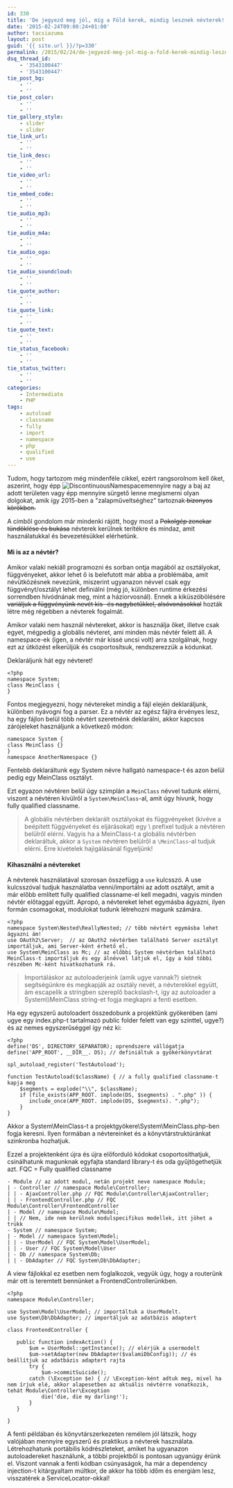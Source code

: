 ```yaml
---
id: 330
title: 'De jegyezd meg jól, míg a Föld kerek, mindig lesznek névterek!'
date: '2015-02-24T09:00:24+01:00'
author: tacsiazuma
layout: post
guid: '{{ site.url }}/?p=330'
permalink: /2015/02/24/de-jegyezd-meg-jol-mig-a-fold-kerek-mindig-lesznek-nevterek/
dsq_thread_id:
    - '3543100447'
    - '3543100447'
tie_post_bg:
    - ''
    - ''
tie_post_color:
    - ''
    - ''
tie_gallery_style:
    - slider
    - slider
tie_link_url:
    - ''
    - ''
tie_link_desc:
    - ''
    - ''
tie_video_url:
    - ''
    - ''
tie_embed_code:
    - ''
    - ''
tie_audio_mp3:
    - ''
    - ''
tie_audio_m4a:
    - ''
    - ''
tie_audio_oga:
    - ''
    - ''
tie_audio_soundcloud:
    - ''
    - ''
tie_quote_author:
    - ''
    - ''
tie_quote_link:
    - ''
    - ''
tie_quote_text:
    - ''
    - ''
tie_status_facebook:
    - ''
    - ''
tie_status_twitter:
    - ''
    - ''
categories:
    - Intermediate
    - PHP
tags:
    - autoload
    - classname
    - fully
    - import
    - namespace
    - php
    - qualified
    - use
---
```


Tudom, hogy tartozom még mindenféle cikkel, ezért rangsorolnom kell őket, aszerint, hogy épp ![DiscontinuousNamespace](assets/uploads/2015/02/DiscontinuousNamespace.jpg)mennyire nagy a baj az adott területen vagy épp mennyire sürgető lenne megismerni olyan dolgokat, amik így 2015-ben a "zalapműveltséghez" tartoznak<del> bizonyos körökben.</del>

A címből gondolom már mindenki rájött, hogy most a <del>Pokolgép zenekar tündöklése és bukása</del> névterek kerülnek terítékre és mindaz, amit használatukkal és bevezetésükkel elérhetünk.

#### Mi is az a névtér?

Amikor valaki nekiáll programozni és sorban ontja magából az osztályokat, függvényeket, akkor lehet ő is belefutott már abba a problémába, amit névütközésnek nevezünk, miszerint ugyanazon névvel csak egy függvényt/osztályt lehet definiálni (még jó, különben runtime érkezési sorrendben hívódnának meg, mint a háziorvosnál). Ennek a kiküszöbölésére <del>variáljuk a függvényünk nevét kis- és nagybetűkkel, alsóvonásokkal</del> hozták létre még régebben a névterek fogalmát.

Amikor valaki nem használ névtereket, akkor is használja őket, illetve csak egyet, mégpedig a globális névteret, ami minden más névtér felett áll. A namespace-ek (igen, a névtér már kissé uncsi volt) arra szolgálnak, hogy ezt az ütközést elkerüljük és csoportosítsuk, rendszerezzük a kódunkat.

Deklaráljunk hát egy névteret!

```
<?php
namespace System;
class MeinClass {
}
```

Fontos megjegyezni, hogy névtereket mindig a fájl elején deklaráljunk, különben nyávogni fog a parser. Ez a névtér az egész fájlra érvényes lesz, ha egy fájlon belül több névtért szeretnénk deklarálni, akkor kapcsos zárójeleket használjunk a következő módon:

```
namespace System {
class MeinClass {}
}
namespace AnotherNamespace {}
```

Fentebb deklaráltunk egy System névre hallgató namespace-t és azon belül pedig egy MeinClass osztályt.

Ezt egyazon névtéren belül úgy szimplán a `MeinClass` névvel tudunk elérni, viszont a névtéren kívülről a `System\MeinClass`-al, amit úgy hívunk, hogy fully qualified classname.

> A globális névtérben deklarált osztályokat és függvényeket (kivéve a beépített függvényeket és eljárásokat) egy \\ prefixel tudjuk a névtéren belülről elérni. Vagyis ha a MeinClass-t a globális névtérben deklaráltuk, akkor a `System` névtéren belülről a `\MeinClass`-al tudjuk elérni. Erre kivételek hajigálásánál figyeljünk!

#### Kihasználni a névtereket

A névterek használatával szorosan összefügg a `use` kulcsszó. A use kulcsszóval tudjuk használatba venni/importálni az adott osztályt, amit a már előbb említett fully qualified classname-el kell megadni, vagyis minden névtér előtaggal együtt. Apropó, a névtereket lehet egymásba ágyazni, ilyen formán csomagokat, modulokat tudunk létrehozni magunk számára.

```
<?php 
namespace System\Nested\ReallyNested; // több névtért egymásba lehet ágyazni ám!
use OAuth2\Server;  // az OAuth2 névtérben található Server osztályt importáljuk, ami Server-ként érhető el.
use System\MeinClass as Mc; // az előbbi System névtérben található MeinClass-t importáljuk és egy álnévvel látjuk el, így a kód többi részében Mc-ként hivatkozhatunk rá.
```

> Importáláskor az autoloaderjeink (amik ugye vannak?) sietnek segítségünkre és megkapják az osztály nevét, a névterekkel együtt, ám escapelik a stringben szereplő backslash-t, így az autoloader a System\\\\MeinClass string-et fogja megkapni a fenti esetben.

Ha egy egyszerű autoloadert összedobunk a projektünk gyökerében (ami ugye egy index.php-t tartalmazó public folder felett van egy szinttel, ugye?) és az nemes egyszerűséggel így néz ki:

```
<?php
define('DS', DIRECTORY_SEPARATOR); oprendszere vállógatja
define('APP_ROOT', __DIR__. DS); // definiáltuk a gyökérkönyvtárat

spl_autoload_register('TestAutoload');

function TestAutoload($className) { // a fully qualified classname-t kapja meg
    $segments = explode("\\", $className);
    if (file_exists(APP_ROOT. implode(DS, $segments) . ".php" )) {
       include_once(APP_ROOT. implode(DS, $segments). ".php"); 
    } 
}
```

Akkor a System\\MeinClass-t a projektgyökere\\System\\MeinClass.php-ben fogja keresni. Ilyen formában a névtereinket és a könyvtárstruktúránkat szinkronba hozhatjuk.

Ezzel a projektenként újra és újra előforduló kódokat csoportosíthatjuk, csinálhatunk magunknak egyfajta standard library-t és oda gyűjtögethetjük azt. FQC = Fully qualified classname

```
- Module // az adott modul, netán projekt neve namespace Module;
| - Controller // namespace Module\Controller;
| | - AjaxController.php // FQC Module\Controller\AjaxController;
| | - FrontendController.php // FQC Module\Controller\FrontendController
| - Model // namespace Module\Model;
| | // Nem, ide nem kerülnek modulspecifikus modellek, itt jöhet a trükk
- System // namespace System;
| - Model // namespace System\Model;
| | - UserModel // FQC System\Model\UserModel;
| | - User // FQC System\Model\User
| - Db // namespace System\Db;
| | - DbAdapter // FQC System\Db\DbAdapter;
```

A view fájlokkal ez esetben nem foglalkozok, vegyük úgy, hogy a routerünk már ott is teremtett bennünket a FrontendControllerünkben.

```
<?php
namespace Module\Controller; 

use System\Model\UserModel; // importáltuk a UserModelt.
use System\Db\DbAdapter; // importáljuk az adatbázis adaptert

class FrontendController {

   public function indexAction() {
       $um = UserModel::getInstance(); // elérjük a usermodelt 
       $um->setAdapter(new DbAdapter($valamiDbConfig)); // és beállítjuk az adatbázis adaptert rajta
       try {
           $um->commitSuicide();
       catch (\Exception $e) { // \Exception-ként adtuk meg, mivel ha nem írjuk elé, akkor alapesetben az aktuális névtérre vonatkozik, tehát Module\Controller\Exception
           die('die, die my darling!');
       }
   } 

}
```

A fenti példában és könyvtárszerkezeten remélem jól látszik, hogy valójában mennyire egyszerű és praktikus a névterek használata. Létrehozhatunk portábilis kódrészleteket, amiket ha ugyanazon autoloadereket használunk, a többi projektből is pontosan ugyanúgy érünk el. Viszont vannak a fenti kódban csúnyaságok, ha már a dependency injection-t kitárgyaltam múltkor, de akkor ha több időm és energiám lesz, visszatérek a ServiceLocator-okkal!
